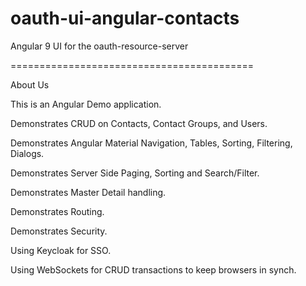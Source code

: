 # oauth-ui-angular-contacts
Angular 9 UI for the oauth-resource-server

==========================================

About Us

This is an Angular Demo application.

Demonstrates CRUD on Contacts, Contact Groups, and Users.

Demonstrates Angular Material Navigation, Tables, Sorting, Filtering, Dialogs.

Demonstrates Server Side Paging, Sorting and Search/Filter.

Demonstrates Master Detail handling.

Demonstrates Routing.

Demonstrates Security.

Using Keycloak for SSO.

Using WebSockets for CRUD transactions to keep browsers in synch.
